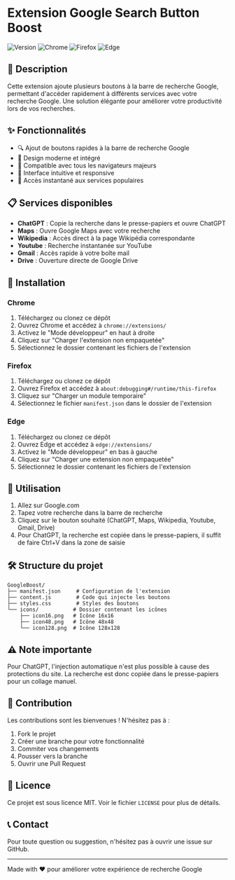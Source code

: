 # Extension Google Search Button Boost

![Version](https://img.shields.io/badge/version-1.0-blue.svg)
![Chrome](https://img.shields.io/badge/Chrome-✓-green.svg)
![Firefox](https://img.shields.io/badge/Firefox-✓-green.svg)
![Edge](https://img.shields.io/badge/Edge-✓-green.svg)

## 📝 Description

Cette extension ajoute plusieurs boutons à la barre de recherche Google, permettant d'accéder rapidement à différents services avec votre recherche Google. Une solution élégante pour améliorer votre productivité lors de vos recherches.

## ✨ Fonctionnalités

- 🔍 Ajout de boutons rapides à la barre de recherche Google
- 🎨 Design moderne et intégré
- 📱 Compatible avec tous les navigateurs majeurs
- 💫 Interface intuitive et responsive
- 🔄 Accès instantané aux services populaires

## 📋 Services disponibles

- **ChatGPT** : Copie la recherche dans le presse-papiers et ouvre ChatGPT
- **Maps** : Ouvre Google Maps avec votre recherche
- **Wikipedia** : Accès direct à la page Wikipédia correspondante
- **Youtube** : Recherche instantanée sur YouTube
- **Gmail** : Accès rapide à votre boîte mail
- **Drive** : Ouverture directe de Google Drive

## 🚀 Installation

### Chrome

1. Téléchargez ou clonez ce dépôt
2. Ouvrez Chrome et accédez à `chrome://extensions/`
3. Activez le "Mode développeur" en haut à droite
4. Cliquez sur "Charger l'extension non empaquetée"
5. Sélectionnez le dossier contenant les fichiers de l'extension

### Firefox

1. Téléchargez ou clonez ce dépôt
2. Ouvrez Firefox et accédez à `about:debugging#/runtime/this-firefox`
3. Cliquez sur "Charger un module temporaire"
4. Sélectionnez le fichier `manifest.json` dans le dossier de l'extension

### Edge

1. Téléchargez ou clonez ce dépôt
2. Ouvrez Edge et accédez à `edge://extensions/`
3. Activez le "Mode développeur" en bas à gauche
4. Cliquez sur "Charger une extension non empaquetée"
5. Sélectionnez le dossier contenant les fichiers de l'extension

## 🎯 Utilisation

1. Allez sur Google.com
2. Tapez votre recherche dans la barre de recherche
3. Cliquez sur le bouton souhaité (ChatGPT, Maps, Wikipedia, Youtube, Gmail, Drive)
4. Pour ChatGPT, la recherche est copiée dans le presse-papiers, il suffit de faire Ctrl+V dans la zone de saisie

## 🛠️ Structure du projet

```
GoogleBoost/
├── manifest.json     # Configuration de l'extension
├── content.js        # Code qui injecte les boutons
├── styles.css        # Styles des boutons
└── icons/           # Dossier contenant les icônes
    ├── icon16.png   # Icône 16x16
    ├── icon48.png   # Icône 48x48
    └── icon128.png  # Icône 128x128
```

## ⚠️ Note importante

Pour ChatGPT, l'injection automatique n'est plus possible à cause des protections du site. La recherche est donc copiée dans le presse-papiers pour un collage manuel.

## 🤝 Contribution

Les contributions sont les bienvenues ! N'hésitez pas à :

1. Fork le projet
2. Créer une branche pour votre fonctionnalité
3. Commiter vos changements
4. Pousser vers la branche
5. Ouvrir une Pull Request

## 📝 Licence

Ce projet est sous licence MIT. Voir le fichier `LICENSE` pour plus de détails.

## 📞 Contact

Pour toute question ou suggestion, n'hésitez pas à ouvrir une issue sur GitHub.

---

Made with ❤️ pour améliorer votre expérience de recherche Google 
